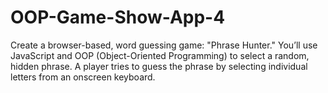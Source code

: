 # OOP-Game-Show-App-4
Create a browser-based, word guessing game: "Phrase Hunter." You’ll use JavaScript and OOP (Object-Oriented Programming) to select a random, hidden phrase. A player tries to guess the phrase by selecting individual letters from an onscreen keyboard.
